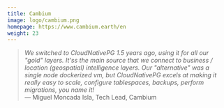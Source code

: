 ```yaml
---
title: Cambium
image: logo/cambium.png
homepage: https://www.cambium.earth/en
weight: 23
---
```


> _We switched to CloudNativePG 1.5 years ago, using it for all our "gold" layers. It'ss the main source that we connect to business / location (geospatial) intelligence layers. Our "alternative" was a single node dockerized vm, but CloudNativePG excels at making it really easy to scale, configure tablespaces, backups, perform migrations, you name it!_ 
\
— Miguel Moncada Isla, Tech Lead, Cambium